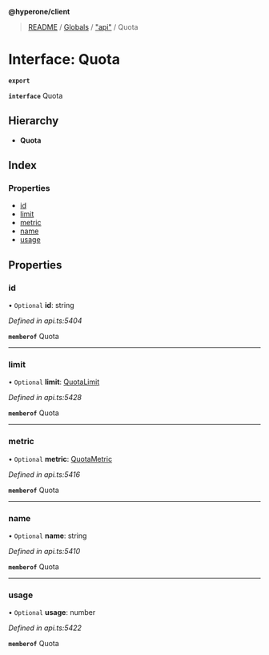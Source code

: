 **@hyperone/client**

> [README](../README.md) / [Globals](../globals.md) / ["api"](../modules/_api_.md) / Quota

# Interface: Quota

**`export`** 

**`interface`** Quota

## Hierarchy

* **Quota**

## Index

### Properties

* [id](_api_.quota.md#id)
* [limit](_api_.quota.md#limit)
* [metric](_api_.quota.md#metric)
* [name](_api_.quota.md#name)
* [usage](_api_.quota.md#usage)

## Properties

### id

• `Optional` **id**: string

*Defined in api.ts:5404*

**`memberof`** Quota

___

### limit

• `Optional` **limit**: [QuotaLimit](_api_.quotalimit.md)

*Defined in api.ts:5428*

**`memberof`** Quota

___

### metric

• `Optional` **metric**: [QuotaMetric](_api_.quotametric.md)

*Defined in api.ts:5416*

**`memberof`** Quota

___

### name

• `Optional` **name**: string

*Defined in api.ts:5410*

**`memberof`** Quota

___

### usage

• `Optional` **usage**: number

*Defined in api.ts:5422*

**`memberof`** Quota
